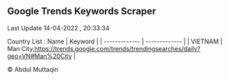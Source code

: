 

## Google Trends Keywords Scraper 
 
Last Update 14-04-2022 , 20:33:34

Country List :
 Name  | Keyword |
| ------------- | ------------- |
| VIETNAM | Man City,https://trends.google.com/trends/trendingsearches/daily?geo=VN#Man%20City |



© Abdul Muttaqin 
